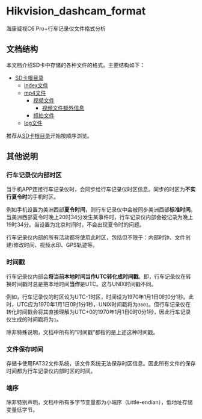 # Hikvision_dashcam_format

海康威视C6 Pro+行车记录仪文件格式分析

## 文档结构

本文档介绍SD卡中存储的各种文件的格式。主要结构如下：
- [SD卡根目录](./SD_card.md)
  - [index文件](./index.md)
  - [mp4文件](./hiv_mp4.md)
    - [视频文件](./hiv_mp4_video.md)
        - [视频文件额外信息](./private_stream_1.md)
    - [抓拍文件](./hiv_mp4_photo.md)
  - [log文件](./log.md)

推荐从[SD卡根目录](./SD_card.md)开始按顺序浏览。

## 其他说明

### 行车记录仪内部时区

当手机APP连接行车记录仪时，会同步给行车记录仪时区信息。同步的时区为**不实行夏令时**的手机时区。

例如手机设置为美洲西部**夏令时间**，则行车记录仪中会被同步美洲西部**标准时间**。当美洲西部夏令时晚上20时34分发生某事件时，行车记录仪内部会被记录为晚上19时34分。当设置为北京时间时，不会出现夏令时的问题。

行车记录仪内部的所有活动都将使用此时区，包括但不限于：内部时钟、文件创建/修改时间、视频水印、GPS轨迹等。

### 时间戳

行车记录仪内部会**将当前本地时间当作UTC转化成时间戳**。即，行车记录仪在转换时间戳时总是把本地时间**当作**是UTC。这与UNIX时间戳不同。

例如，行车记录仪的时区设为UTC-1时区，时间设为1970年1月1日0时0分1秒。此时，UTC应为1970年1月1日0时1分1秒，UNIX时间戳将为`3601`。但行车记录仪在转化时间戳会将其直接理解为UTC+0的1970年1月1日0时0分1秒，因此行车记录仪生成的时间戳将为`1`。

除非特殊说明，文档中所有的“时间戳”都指的是上述这种时间戳。

### 文件保存时间

存储卡使用FAT32文件系统，该文件系统无法保存时区信息。因此所有文件的保存时间都为行车记录仪内部时区的时间。

### 端序

除非特别声明，文档中所有多字节变量都为小端序（Little-endian），低地址存储变量低字节。
